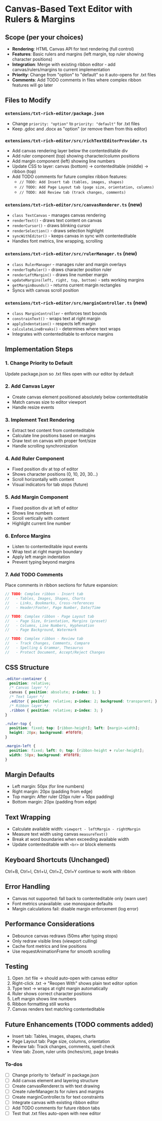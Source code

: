 <!-- 23a43237-3e96-4ee0-9dd5-303d9164720e d7c2555a-fe78-434e-8a18-3c95e2009204 -->
# Canvas-Based Text Editor with Rulers & Margins

## Scope (per your choices)

- **Rendering**: HTML Canvas API for text rendering (full control)
- **Features**: Basic rulers and margins (left margin, top ruler showing character positions)
- **Integration**: Merge with existing ribbon editor - add canvas/rulers/margins to current implementation
- **Priority**: Change from "option" to "default" so it auto-opens for .txt files
- **Comments**: Add TODO comments in files where complex ribbon features will go later

## Files to Modify

### `extensions/txt-rich-editor/package.json`

- Change `priority: "option"` to `priority: "default"` for .txt files
- Keep .gdoc and .docx as "option" (or remove them from this editor)

### `extensions/txt-rich-editor/src/richTextEditorProvider.ts`

- Add canvas rendering layer below the contenteditable div
- Add ruler component (top) showing character/column positions
- Add margin component (left) showing line numbers
- Update CSS to layer: canvas (bottom) → contenteditable (middle) → ribbon (top)
- Add TODO comments for future complex ribbon features:
  - `// TODO: Add Insert tab (tables, images, shapes)`
  - `// TODO: Add Page Layout tab (page size, orientation, columns)`
  - `// TODO: Add Review tab (track changes, comments)`

### `extensions/txt-rich-editor/src/canvasRenderer.ts` (new)

- `class TextCanvas` - manages canvas rendering
- `renderText()` - draws text content on canvas
- `renderCursor()` - draws blinking cursor
- `renderSelection()` - draws selection highlight
- `syncWithEditor()` - keeps canvas in sync with contenteditable
- Handles font metrics, line wrapping, scrolling

### `extensions/txt-rich-editor/src/rulerManager.ts` (new)

- `class RulerManager` - manages ruler and margin overlays
- `renderTopRuler()` - draws character position ruler
- `renderLeftMargin()` - draws line number margin
- `updateMargins(left, right, top, bottom)` - sets working margins
- `getMarginBounds()` - returns current margin rectangles
- Syncs with canvas scroll position

### `extensions/txt-rich-editor/src/marginController.ts` (new)

- `class MarginController` - enforces text bounds
- `constrainText()` - wraps text at right margin
- `applyIndentation()` - respects left margin
- `calculateLineBreaks()` - determines where text wraps
- Integrates with contenteditable to enforce margins

## Implementation Steps

### 1. Change Priority to Default

Update package.json so .txt files open with our editor by default

### 2. Add Canvas Layer

- Create canvas element positioned absolutely below contenteditable
- Match canvas size to editor viewport
- Handle resize events

### 3. Implement Text Rendering

- Extract text content from contenteditable
- Calculate line positions based on margins
- Draw text on canvas with proper font/size
- Handle scrolling synchronization

### 4. Add Ruler Component

- Fixed position div at top of editor
- Shows character positions (0, 10, 20, 30...)
- Scroll horizontally with content
- Visual indicators for tab stops (future)

### 5. Add Margin Component

- Fixed position div at left of editor
- Shows line numbers
- Scroll vertically with content
- Highlight current line number

### 6. Enforce Margins

- Listen to contenteditable input events
- Wrap text at right margin boundary
- Apply left margin indentation
- Prevent typing beyond margins

### 7. Add TODO Comments

Place comments in ribbon sections for future expansion:

```typescript
// TODO: Complex ribbon - Insert tab
//   - Tables, Images, Shapes, Charts
//   - Links, Bookmarks, Cross-references
//   - Header/Footer, Page Number, Date/Time

// TODO: Complex ribbon - Page Layout tab
//   - Page Size, Orientation, Margins (preset)
//   - Columns, Line Numbers, Hyphenation
//   - Page Background, Watermark

// TODO: Complex ribbon - Review tab
//   - Track Changes, Comments, Compare
//   - Spelling & Grammar, Thesaurus
//   - Protect Document, Accept/Reject Changes
```

## CSS Structure

```css
.editor-container {
  position: relative;
  /* Canvas layer */
  canvas { position: absolute; z-index: 1; }
  /* Text layer */
  .editor { position: relative; z-index: 2; background: transparent; }
  /* Ribbon layer */
  .ribbon { position: relative; z-index: 3; }
}

.ruler-top {
  position: fixed; top: [ribbon-height]; left: [margin-width];
  height: 20px; background: #f0f0f0;
}

.margin-left {
  position: fixed; left: 0; top: [ribbon-height + ruler-height];
  width: 50px; background: #f8f8f8;
}
```

## Margin Defaults

- Left margin: 50px (for line numbers)
- Right margin: 20px (padding from edge)
- Top margin: After ruler (20px ruler + 10px padding)
- Bottom margin: 20px (padding from edge)

## Text Wrapping

- Calculate available width: `viewport - leftMargin - rightMargin`
- Measure text width using canvas `measureText()`
- Break at word boundaries when exceeding available width
- Update contenteditable with `<br>` or block elements

## Keyboard Shortcuts (Unchanged)

Ctrl+B, Ctrl+I, Ctrl+U, Ctrl+Z, Ctrl+Y continue to work with ribbon

## Error Handling

- Canvas not supported: fall back to contenteditable only (warn user)
- Font metrics unavailable: use monospace defaults
- Margin calculations fail: disable margin enforcement (log error)

## Performance Considerations

- Debounce canvas redraws (50ms after typing stops)
- Only redraw visible lines (viewport culling)
- Cache font metrics and line positions
- Use requestAnimationFrame for smooth scrolling

## Testing

1. Open .txt file → should auto-open with canvas editor
2. Right-click .txt → "Reopen With" shows plain text editor option
3. Type text → wraps at right margin automatically
4. Ruler shows correct character positions
5. Left margin shows line numbers
6. Ribbon formatting still works
7. Canvas renders text matching contenteditable

## Future Enhancements (TODO comments added)

- Insert tab: Tables, images, shapes, charts
- Page Layout tab: Page size, columns, orientation
- Review tab: Track changes, comments, spell check
- View tab: Zoom, ruler units (inches/cm), page breaks

### To-dos

- [ ] Change priority to 'default' in package.json
- [ ] Add canvas element and layering structure
- [ ] Create canvasRenderer.ts with text drawing
- [ ] Create rulerManager.ts for rulers and margins
- [ ] Create marginController.ts for text constraints
- [ ] Integrate canvas with existing ribbon editor
- [ ] Add TODO comments for future ribbon tabs
- [ ] Test that .txt files auto-open with new editor